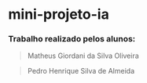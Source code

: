 # mini-projeto-ia

### Trabalho realizado pelos alunos:
> Matheus Giordani da Silva Oliveira

> Pedro Henrique Silva de Almeida
